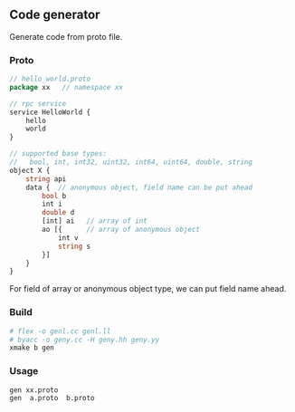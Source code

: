 ## Code generator

Generate code from proto file.


### Proto

```proto
// hello_world.proto
package xx   // namespace xx

// rpc service
service HelloWorld {  
    hello
    world
}

// supported base types:
//   bool, int, int32, uint32, int64, uint64, double, string
object X {
    string api
    data {  // anonymous object, field name can be put ahead
        bool b
        int i
        double d
        [int] ai   // array of int
        ao [{      // array of anonymous object
            int v
            string s
        }]
    }
}
```

For field of array or anonymous object type, we can put field name ahead.


### Build

```sh
# flex -o genl.cc genl.ll
# byacc -o geny.cc -H geny.hh geny.yy
xmake b gen
```

### Usage

```sh
gen xx.proto
gen  a.proto  b.proto
```
